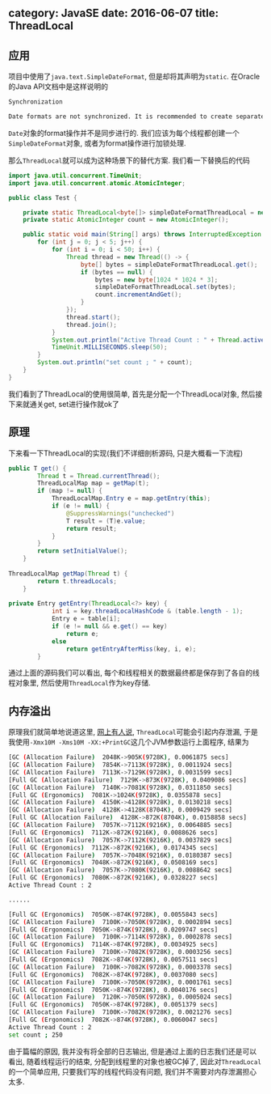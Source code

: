 category: JavaSE
date: 2016-06-07
title: ThreadLocal
---
## 应用
项目中使用了`java.text.SimpleDateFormat`, 但是却将其声明为`static`. 在Oracle的Java API文档中是这样说明的
```bash
Synchronization

Date formats are not synchronized. It is recommended to create separate format instances for each thread. If multiple threads access a format concurrently, it must be synchronized externally.
```
`Date`对象的format操作并不是同步进行的. 我们应该为每个线程都创建一个`SimpleDateFormat`对象, 或者为format操作进行加锁处理.

那么`ThreadLocal`就可以成为这种场景下的替代方案. 我们看一下替换后的代码
```java
import java.util.concurrent.TimeUnit;
import java.util.concurrent.atomic.AtomicInteger;

public class Test {

	private static ThreadLocal<byte[]> simpleDateFormatThreadLocal = new ThreadLocal<>();
	private static AtomicInteger count = new AtomicInteger();

    public static void main(String[] args) throws InterruptedException {
		for (int j = 0; j < 5; j++) {
			for (int i = 0; i < 50; i++) {
				Thread thread = new Thread(() -> {
					byte[] bytes = simpleDateFormatThreadLocal.get();
					if (bytes == null) {
						bytes = new byte[1024 * 1024 * 3];
						simpleDateFormatThreadLocal.set(bytes);
						count.incrementAndGet();
					}
				});
				thread.start();
				thread.join();
			}
			System.out.println("Active Thread Count : " + Thread.activeCount());
	        TimeUnit.MILLISECONDS.sleep(50);
		}
		System.out.println("set count ; " + count);
	}
}
```
我们看到了ThreadLocal的使用很简单, 首先是分配一个ThreadLocal对象, 然后接下来就通关get, set进行操作就ok了

## 原理
下来看一下ThreadLocal的实现(我们不详细剖析源码, 只是大概看一下流程)
```java
public T get() {
        Thread t = Thread.currentThread();
        ThreadLocalMap map = getMap(t);
        if (map != null) {
            ThreadLocalMap.Entry e = map.getEntry(this);
            if (e != null) {
                @SuppressWarnings("unchecked")
                T result = (T)e.value;
                return result;
            }
        }
        return setInitialValue();
    }
	
ThreadLocalMap getMap(Thread t) {
        return t.threadLocals;
    }
	
private Entry getEntry(ThreadLocal<?> key) {
            int i = key.threadLocalHashCode & (table.length - 1);
            Entry e = table[i];
            if (e != null && e.get() == key)
                return e;
            else
                return getEntryAfterMiss(key, i, e);
        }
```
通过上面的源码我们可以看出, 每个和线程相关的数据最终都是保存到了各自的线程对象里, 然后使用`ThreadLocal`作为key存储. 


## 内存溢出
原理我们就简单地说道这里, [网上有人说](http://www.codeceo.com/article/about-threadlocal-memory-leak.html), `ThreadLocal`可能会引起内存泄漏, 于是我使用`-Xmx10M -Xms10M -XX:+PrintGC`这几个JVM参数运行上面程序, 结果为
```bash
[GC (Allocation Failure)  2048K->905K(9728K), 0.0061875 secs]
[GC (Allocation Failure)  7854K->7113K(9728K), 0.0011924 secs]
[GC (Allocation Failure)  7113K->7129K(9728K), 0.0031599 secs]
[Full GC (Allocation Failure)  7129K->873K(9728K), 0.0409086 secs]
[GC (Allocation Failure)  7140K->7081K(9728K), 0.0311850 secs]
[Full GC (Ergonomics)  7081K->1024K(9728K), 0.0355878 secs]
[GC (Allocation Failure)  4150K->4128K(9728K), 0.0130218 secs]
[GC (Allocation Failure)  4128K->4128K(8704K), 0.0009429 secs]
[Full GC (Allocation Failure)  4128K->872K(8704K), 0.0158858 secs]
[GC (Allocation Failure)  7057K->7112K(9216K), 0.0064885 secs]
[Full GC (Ergonomics)  7112K->872K(9216K), 0.0088626 secs]
[GC (Allocation Failure)  7057K->7112K(9216K), 0.0037829 secs]
[Full GC (Ergonomics)  7112K->872K(9216K), 0.0174345 secs]
[GC (Allocation Failure)  7057K->7048K(9216K), 0.0180387 secs]
[Full GC (Ergonomics)  7048K->872K(9216K), 0.0508169 secs]
[GC (Allocation Failure)  7057K->7080K(9216K), 0.0088642 secs]
[Full GC (Ergonomics)  7080K->872K(9216K), 0.0328227 secs]
Active Thread Count : 2

......

[Full GC (Ergonomics)  7050K->874K(9728K), 0.0055843 secs]
[GC (Allocation Failure)  7100K->7050K(9728K), 0.0002894 secs]
[Full GC (Ergonomics)  7050K->874K(9728K), 0.0209747 secs]
[GC (Allocation Failure)  7100K->7114K(9728K), 0.0002878 secs]
[Full GC (Ergonomics)  7114K->874K(9728K), 0.0034925 secs]
[GC (Allocation Failure)  7100K->7082K(9728K), 0.0003256 secs]
[Full GC (Ergonomics)  7082K->874K(9728K), 0.0057511 secs]
[GC (Allocation Failure)  7100K->7082K(9728K), 0.0003378 secs]
[Full GC (Ergonomics)  7082K->874K(9728K), 0.0037080 secs]
[GC (Allocation Failure)  7100K->7050K(9728K), 0.0001761 secs]
[Full GC (Ergonomics)  7050K->874K(9728K), 0.0040176 secs]
[GC (Allocation Failure)  7120K->7050K(9728K), 0.0005024 secs]
[Full GC (Ergonomics)  7050K->874K(9728K), 0.0051379 secs]
[GC (Allocation Failure)  7100K->7082K(9728K), 0.0021276 secs]
[Full GC (Ergonomics)  7082K->874K(9728K), 0.0060047 secs]
Active Thread Count : 2
set count ; 250
```
由于篇幅的原因, 我并没有将全部的日志输出, 但是通过上面的日志我们还是可以看出, 随着线程运行的结束, 分配到线程里的对象也被GC掉了, 因此对`ThreadLocal`的一个简单应用, 只要我们写的线程代码没有问题, 我们并不需要对内存泄漏担心太多.